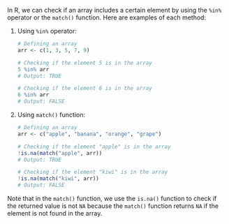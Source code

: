 In R, we can check if an array includes a certain element by using the `%in%` operator or the `match()` function. Here are examples of each method:

1. Using `%in%` operator:
   ```R
   # Defining an array
   arr <- c(1, 3, 5, 7, 9)
   
   # Checking if the element 5 is in the array
   5 %in% arr
   # Output: TRUE
   
   # Checking if the element 6 is in the array
   6 %in% arr
   # Output: FALSE
   ```

2. Using `match()` function:
   ```R
   # Defining an array
   arr <- c("apple", "banana", "orange", "grape")
   
   # Checking if the element "apple" is in the array
   !is.na(match("apple", arr))
   # Output: TRUE
   
   # Checking if the element "kiwi" is in the array
   !is.na(match("kiwi", arr))
   # Output: FALSE
   ```

Note that in the `match()` function, we use the `is.na()` function to check if the returned value is not `NA` because the `match()` function returns `NA` if the element is not found in the array.